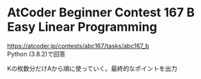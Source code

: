 # AtCoder Beginner Contest 167 B Easy Linear Programming  
https://atcoder.jp/contests/abc167/tasks/abc167_b  
Python (3.8.2)で回答  

Kの枚数分だけAから順に使っていく。最終的なポイントを出力
